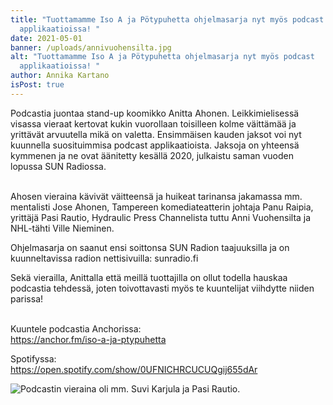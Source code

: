 ```yaml
---
title: "Tuottamamme Iso A ja Pötypuhetta ohjelmasarja nyt myös podcast
  applikaatioissa! "
date: 2021-05-01
banner: /uploads/annivuohensilta.jpg
alt: "Tuottamamme Iso A ja Pötypuhetta ohjelmasarja nyt myös podcast
  applikaatioissa! "
author: Annika Kartano
isPost: true
---
```

Podcastia juontaa stand-up koomikko Anitta Ahonen. Leikkimielisessä visassa vieraat kertovat kukin vuorollaan toisilleen kolme väittämää ja yrittävät arvuutella mikä on valetta. Ensimmäisen kauden jaksot voi nyt kuunnella suosituimmisa podcast applikaatioista. Jaksoja on yhteensä kymmenen ja ne ovat äänitetty kesällä 2020, julkaistu saman vuoden lopussa SUN Radiossa. 

\
Ahosen vieraina kävivät väitteensä ja huikeat tarinansa jakamassa mm. mentalisti Jose Ahonen, Tampereen komediateatterin johtaja Panu Raipia, yrittäjä Pasi Rautio, Hydraulic Press Channelista tuttu Anni Vuohensilta ja NHL-tähti Ville Nieminen. 

Ohjelmasarja on saanut ensi soittonsa SUN Radion taajuuksilla ja on kuunneltavissa radion nettisivuilla: sunradio.fi

Sekä vierailla, Anittalla että meillä tuottajilla on ollut todella hauskaa podcastia tehdessä, joten toivottavasti myös te kuuntelijat viihdytte niiden parissa! 

\
Kuuntele podcastia Anchorissa: \
https://anchor.fm/iso-a-ja-ptypuhetta

Spotifyssa: \
https://open.spotify.com/show/0UFNICHRCUCUQgij655dAr

![Podcastin vieraina oli mm. Suvi Karjula ja Pasi Rautio.](/uploads/suvimariakarjula-pasirautio.jpg "Podcastin vieraina oli mm. Suvi Karjula ja Pasi Rautio.")
